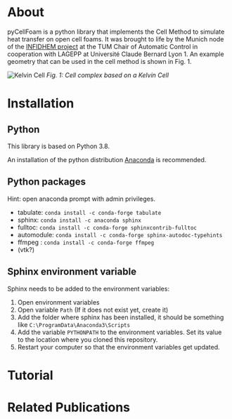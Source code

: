 # About

pyCellFoam is a python library that implements the Cell Method  to simulate heat transfer on open cell foams. It was brought to life by the Munich node of the [INFIDHEM project](https://www.mw.tum.de/rt/emc/interconnected-systems-infidhem/) at the TUM Chair of Automatic Control in cooperation with LAGEPP at Université Claude Bernard Lyon 1. An example geometry that can be used in the cell method is shown in Fig. 1.



![Kelvin Cell](img/kelvin.png)
*Fig. 1: Cell complex based on a Kelvin Cell*



# Installation

## Python

This library is based on Python 3.8.

An installation of the python distribution [Anaconda](https://anaconda.org/) is recommended.

## Python packages
Hint: open anaconda prompt  with admin privileges.

* tabulate: `conda install -c conda-forge tabulate`
* sphinx: `conda install -c anaconda sphinx`
* fulltoc: `conda install -c conda-forge sphinxcontrib-fulltoc`
* automodule: `conda install -c conda-forge sphinx-autodoc-typehints`
* ffmpeg : `conda install -c conda-forge ffmpeg`
* (vtk?)


## Sphinx environment variable

Sphinx needs to be added to the environment variables:

1. Open environment variables
2. Open variable `Path` (If it does not exist yet, create it)
3. Add the folder where sphinx has been installed, it should be something like `C:\ProgramData\Anaconda3\Scripts`
4.  Add the variable `PYTHONPATH`  to the environment variables. Set its value to the location where you cloned this repository.
5. Restart your computer so that the environment variables get updated.

# Tutorial

# Related Publications



